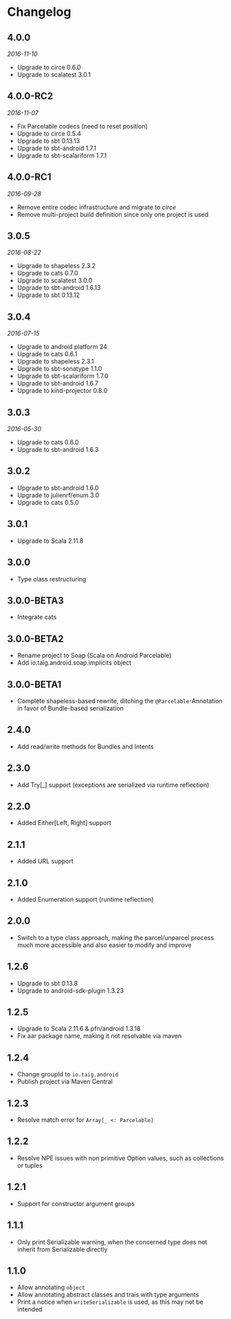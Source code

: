 # Changelog

## 4.0.0

_2016-11-10_

 * Upgrade to circe 0.6.0
 * Upgrade to scalatest 3.0.1

## 4.0.0-RC2

_2016-11-07_

 * Fix Parcelable codecs (need to reset position)
 * Upgrade to circe 0.5.4
 * Upgrade to sbt 0.13.13
 * Upgrade to sbt-android 1.7.1
 * Upgrade to sbt-scalariform 1.7.1

## 4.0.0-RC1

_2016-09-28_

 * Remove entire codec infrastructure and migrate to *circe*
 * Remove multi-project build definition since only one project is used

## 3.0.5

_2016-08-22_

 * Upgrade to shapeless 2.3.2
 * Upgrade to cats 0.7.0
 * Upgrade to scalatest 3.0.0
 * Upgrade to sbt-android 1.6.13
 * Upgrade to sbt 0.13.12

## 3.0.4

_2016-07-15_

 * Upgrade to android platform 24
 * Upgrade to cats 0.6.1
 * Upgrade to shapeless 2.3.1
 * Upgrade to sbt-sonatype 1.1.0
 * Upgrade to sbt-scalariform 1.7.0
 * Upgrade to sbt-android 1.6.7
 * Upgrade to kind-projector 0.8.0

## 3.0.3

_2016-05-30_

 * Upgrade to cats 0.6.0
 * Upgrade to sbt-android 1.6.3

## 3.0.2

 * Upgrade to sbt-android 1.6.0
 * Upgrade to julienrf/enum 3.0
 * Upgrade to cats 0.5.0

## 3.0.1

 * Upgrade to Scala 2.11.8

##  3.0.0

 * Type class restructuring

## 3.0.0-BETA3

 * Integrate cats

## 3.0.0-BETA2

 * Rename project to Soap (Scala on Android Parcelable)
 * Add io.taig.android.soap.implicits object

## 3.0.0-BETA1

 * Complete shapeless-based rewrite, ditching the `@Parcelable`-Annotation in favor of Bundle-based serialization

## 2.4.0

 * Add read/write methods for Bundles and Intents

##  2.3.0

 * Add Try[_] support (exceptions are serialized via runtime reflection)

## 2.2.0

 * Added Either[Left, Right] support

## 2.1.1

 * Added URL support

## 2.1.0

 * Added Enumeration support (runtime reflection)

## 2.0.0

 * Switch to a type class approach, making the parcel/unparcel process much more accessible and also easier to modify and improve

## 1.2.6

 * Upgrade to sbt 0.13.8
 * Upgrade to android-sdk-plugin 1.3.23

## 1.2.5

 * Upgrade to Scala 2.11.6 & pfn/android 1.3.18
 * Fix aar package name, making it not resolvable via maven

## 1.2.4

 * Change groupId to `io.taig.android`
 * Publish project via Maven Central

## 1.2.3

 * Resolve match error for `Array[_ <: Parcelable]`

## 1.2.2

 * Resolve NPE issues with non primitive Option values, such as collections or tuples

## 1.2.1

 * Support for constructor argument groups

## 1.1.1

 * Only print Serializable warning, when the concerned type does not inherit from Serializable directly

## 1.1.0

 * Allow annotating `object`
 * Allow annotating abstract classes and trais with type arguments
 * Print a notice when `writeSerializable` is used, as this may not be intended